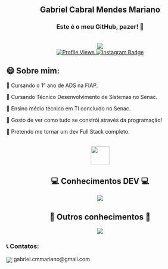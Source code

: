 <div align="center">
    <h2>Gabriel Cabral Mendes Mariano</h2>
    <h3>Este é o meu GitHub, pazer! 👋</h3>
    <br>
    <img src="https://art.pixilart.com/sr5zada802696faws3.png">
    <br>
    <a href="https://komarev.com/ghpvc/?username=gabrielcabralmm&label=Profile%20views&color=0e75b6&style=for-the-badge">
        <img src="https://komarev.com/ghpvc/?username=gabrielcabralmm&label=Profile%20views&color=0e75b6&style=for-the-badge" alt="Profile Views" />
    </a>
    <a href="https://www.instagram.com/gabrielcabralmm/" target="_blank" rel="noopener noreferrer">
        <img src="https://img.shields.io/badge/-Instagram-%23ED1A79?style=for-the-badge&logo=instagram&logoColor=white" alt="Instagram Badge" />
    </a>
</div>
    <h2>😄 Sobre mim:</h2>
    <p>📌 Cursando o 1° ano de ADS na FIAP.</p>
    <p>📌 Cursando Técnico Desenvolvimento de Sistemas no Senac.</p>
    <p>📌 Ensino médio técnico em TI concluído no Senac.<p>
    <p>📌 Gosto de ver como tudo se constrói através da programação!</p>
    <p>📌 Pretendo me tornar um dev Full Stack completo.</p>
    <br>
<div align="center">
    <img width="50px" src="https://github.com/GabrielCabralmm/esythir/blob/main/coin.gif?raw=true">
    <h2>💻 Conhecimentos DEV 💻</h2>
    <p align="center">
        <a href="https://skillicons.dev">
            <img align="center" src="https://skillicons.dev/icons?i=cs,java,py,mysql,php,js,html,css,git">
        </a>
    </p>
    <h2 align="center">🧠 Outros conhecimentos 🧠</h2>
    <p align="center">
        <a href="https://skillicons.dev">
            <img align="center" src="https://skillicons.dev/icons?i=ps,pr,ai">
        </a>
</div>
<h3>📞 Contatos: </h3>
    <p><img align="center" src="https://skillicons.dev/icons?i=gmail"> gabriel.cmmariano@gmail.com</p>
